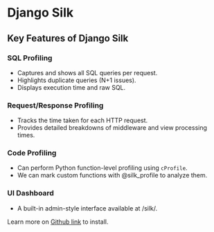 # Django Silk 

## Key Features of Django Silk
### SQL Profiling
- Captures and shows all SQL queries per request.
- Highlights duplicate queries (N+1 issues).
- Displays execution time and raw SQL.
### Request/Response Profiling
- Tracks the time taken for each HTTP request.
- Provides detailed breakdowns of middleware and view processing times.
### Code Profiling
- Can perform Python function-level profiling using `cProfile`.
- We can mark custom functions with @silk_profile to analyze them.
### UI Dashboard
- A built-in admin-style interface available at /silk/.

Learn more on [Github link](https://github.com/jazzband/django-silk) to install. 
